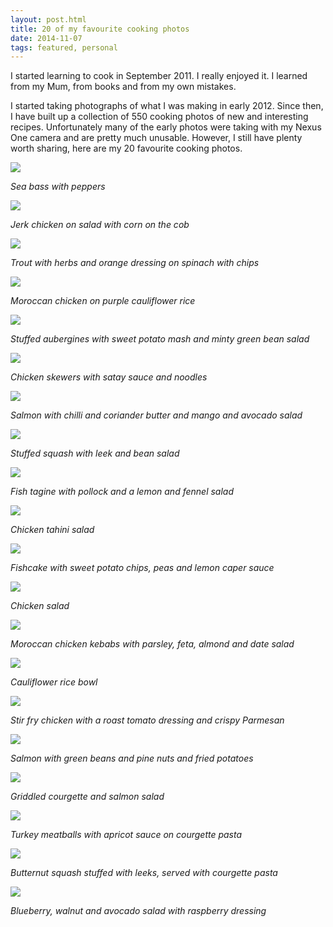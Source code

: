 ```yaml
---
layout: post.html
title: 20 of my favourite cooking photos
date: 2014-11-07
tags: featured, personal
---
```


I started learning to cook in September 2011. I really enjoyed it. I learned from my Mum, from books and from my own mistakes. 

I started taking photographs of what I was making in early 2012. Since then, I have built up a collection of 550 cooking photos of new and interesting recipes. Unfortunately many of the early photos were taking with my Nexus One camera and are pretty much unusable. However, I still have plenty worth sharing, here are my 20 favourite cooking photos. 

<!--more-->

![](/images/2014/20-of-my-favourite-cooking-photos/2012-06-09_12-02-42_dmc-fs30.jpg)

*Sea bass with peppers*

![](/images/2014/20-of-my-favourite-cooking-photos/2012-10-01_11-55-36_dmc-fs30.jpg)

*Jerk chicken on salad with corn on the cob*

![](/images/2014/20-of-my-favourite-cooking-photos/2012-09-12_12-02-08_dmc-fs30.jpg)

*Trout with herbs and orange dressing on spinach with chips*

![](/images/2014/20-of-my-favourite-cooking-photos/2012-09-10_12-32-38_dmc-fs30.jpg)

*Moroccan chicken on purple cauliflower rice*

![](/images/2014/20-of-my-favourite-cooking-photos/2012-09-11_13-31-00_dmc-fs30.jpg)

*Stuffed aubergines with sweet potato mash and minty green bean salad*

![](/images/2014/20-of-my-favourite-cooking-photos/2012-07-23_12-29-35_dmc-fs30.jpg)

*Chicken skewers with satay sauce and noodles*

![](/images/2014/20-of-my-favourite-cooking-photos/2012-05-15_12-01-15_dmc-fs30_v1.jpg)

*Salmon with chilli and coriander butter and mango and avocado salad*

![](/images/2014/20-of-my-favourite-cooking-photos/2012-07-15_17-38-39_dmc-fs30.jpg)

*Stuffed squash with leek and bean salad*

![](/images/2014/20-of-my-favourite-cooking-photos/2012-07-24_13-57-07_dmc-fs30.jpg)

*Fish tagine with pollock and a lemon and fennel salad*

![](/images/2014/20-of-my-favourite-cooking-photos/2012-09-20_12-35-29_dmc-fs30.jpg)

*Chicken tahini salad*

![](/images/2014/20-of-my-favourite-cooking-photos/2012-09-22_11-58-53_dmc-fs30.jpg)

*Fishcake with sweet potato chips, peas and lemon caper sauce*

![](/images/2014/20-of-my-favourite-cooking-photos/2013-01-19_14-50-26_dmc-fs30.jpg)

*Chicken salad*

![](/images/2014/20-of-my-favourite-cooking-photos/2013-02-14_14-17-30_dmc-fs30.jpg)

*Moroccan chicken kebabs with parsley, feta, almond and date salad*

![](/images/2014/20-of-my-favourite-cooking-photos/2013-04-12_12-25-21_dmc-fs30.jpg)

*Cauliflower rice bowl*

![](/images/2014/20-of-my-favourite-cooking-photos/2013-04-27_12-59-01_dmc-fs30.jpg)

*Stir fry chicken with a roast tomato dressing and crispy Parmesan*

![](/images/2014/20-of-my-favourite-cooking-photos/2013-06-29_12-13-29_dmc-fs30.jpg)

*Salmon with green beans and pine nuts and fried potatoes*

![](/images/2014/20-of-my-favourite-cooking-photos/2013-07-22_14-13-36_dmc-lz20.jpg)

*Griddled courgette and salmon salad*

![](/images/2014/20-of-my-favourite-cooking-photos/2013-08-03_13-48-28_nikon-d3100_v1.jpg)

*Turkey meatballs with apricot sauce on courgette pasta*

![](/images/2014/20-of-my-favourite-cooking-photos/2013-10-29_20-05-34_nikon-d3100_v1.jpg)

*Butternut squash stuffed with leeks, served with courgette pasta*

![](/images/2014/20-of-my-favourite-cooking-photos/2012-10-12_12-29-15_dmc-fs30.jpg)

*Blueberry, walnut and avocado salad with raspberry dressing*

